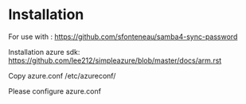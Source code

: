 Installation
========================

For use with : https://github.com/sfonteneau/samba4-sync-password

Installation azure sdk:
https://github.com/lee212/simpleazure/blob/master/docs/arm.rst

Copy azure.conf /etc/azureconf/

Please configure azure.conf
